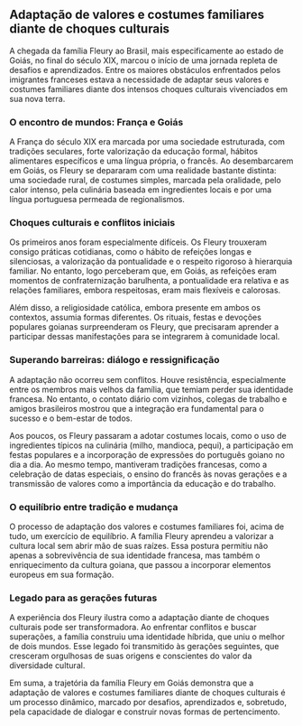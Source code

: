 ## Adaptação de valores e costumes familiares diante de choques culturais

A chegada da família Fleury ao Brasil, mais especificamente ao estado de Goiás, no final do século XIX, marcou o início de uma jornada repleta de desafios e aprendizados. Entre os maiores obstáculos enfrentados pelos imigrantes franceses estava a necessidade de adaptar seus valores e costumes familiares diante dos intensos choques culturais vivenciados em sua nova terra.

### O encontro de mundos: França e Goiás

A França do século XIX era marcada por uma sociedade estruturada, com tradições seculares, forte valorização da educação formal, hábitos alimentares específicos e uma língua própria, o francês. Ao desembarcarem em Goiás, os Fleury se depararam com uma realidade bastante distinta: uma sociedade rural, de costumes simples, marcada pela oralidade, pelo calor intenso, pela culinária baseada em ingredientes locais e por uma língua portuguesa permeada de regionalismos.

### Choques culturais e conflitos iniciais

Os primeiros anos foram especialmente difíceis. Os Fleury trouxeram consigo práticas cotidianas, como o hábito de refeições longas e silenciosas, a valorização da pontualidade e o respeito rigoroso à hierarquia familiar. No entanto, logo perceberam que, em Goiás, as refeições eram momentos de confraternização barulhenta, a pontualidade era relativa e as relações familiares, embora respeitosas, eram mais flexíveis e calorosas.

Além disso, a religiosidade católica, embora presente em ambos os contextos, assumia formas diferentes. Os rituais, festas e devoções populares goianas surpreenderam os Fleury, que precisaram aprender a participar dessas manifestações para se integrarem à comunidade local.

### Superando barreiras: diálogo e ressignificação

A adaptação não ocorreu sem conflitos. Houve resistência, especialmente entre os membros mais velhos da família, que temiam perder sua identidade francesa. No entanto, o contato diário com vizinhos, colegas de trabalho e amigos brasileiros mostrou que a integração era fundamental para o sucesso e o bem-estar de todos.

Aos poucos, os Fleury passaram a adotar costumes locais, como o uso de ingredientes típicos na culinária (milho, mandioca, pequi), a participação em festas populares e a incorporação de expressões do português goiano no dia a dia. Ao mesmo tempo, mantiveram tradições francesas, como a celebração de datas especiais, o ensino do francês às novas gerações e a transmissão de valores como a importância da educação e do trabalho.

### O equilíbrio entre tradição e mudança

O processo de adaptação dos valores e costumes familiares foi, acima de tudo, um exercício de equilíbrio. A família Fleury aprendeu a valorizar a cultura local sem abrir mão de suas raízes. Essa postura permitiu não apenas a sobrevivência de sua identidade francesa, mas também o enriquecimento da cultura goiana, que passou a incorporar elementos europeus em sua formação.

### Legado para as gerações futuras

A experiência dos Fleury ilustra como a adaptação diante de choques culturais pode ser transformadora. Ao enfrentar conflitos e buscar superações, a família construiu uma identidade híbrida, que uniu o melhor de dois mundos. Esse legado foi transmitido às gerações seguintes, que cresceram orgulhosas de suas origens e conscientes do valor da diversidade cultural.

Em suma, a trajetória da família Fleury em Goiás demonstra que a adaptação de valores e costumes familiares diante de choques culturais é um processo dinâmico, marcado por desafios, aprendizados e, sobretudo, pela capacidade de dialogar e construir novas formas de pertencimento.